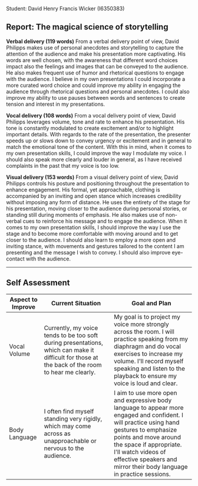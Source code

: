 Student: David Henry Francis Wicker (I6350383)
## Report: The magical science of storytelling
**Verbal delivery (119 words)**
From a verbal delivery point of view, David Philipps makes use of personal anecdotes and storytelling to capture the attention of the audience and make his presentation more captivating.  His words are well chosen, with the awareness that different word choices impact also the feelings and images that can be conveyed to the audience. He also makes frequent use of humor and rhetorical questions to engage with the audience. I believe in my own presentations I could incorporate a more curated word choice and could improve my ability in engaging the audience through rhetorical questions and personal anecdotes. I could also improve my ability to use pauses between words and sentences to create tension and interest in my presentations.

**Vocal delivery (108 words)**
From a vocal delivery point of view, David Philipps leverages volume, tone and rate to enhance his presentation. His tone is constantly modulated to create excitement and/or to highlight important details. With regards to the rate of the presentation, the presenter speeds up or slows down to convey urgency or excitement and in general to match the emotional tone of the content. With this in mind, when it comes to my own presentation skills, I could improve the way I modulate my voice. I should also speak more clearly and louder in general, as I have received complaints in the past that my voice is too low. 

**Visual delivery (153 words)**
From a visual delivery point of view, David Philipps controls his posture and positioning throughout the presentation to enhance engagement. His formal, yet approachable, clothing is accompanied by an inviting and open stance which increases credibility without imposing any form of distance. He uses the entirety of the stage for his presentation, moving closer to the audience during personal stories, or standing still during moments of emphasis. He also makes use of non-verbal cues to reinforce his message and to engage the audience. When it comes to my own presentation skills, I should improve the way I use the stage and to become more comfortable with moving around and to get closer to the audience. I should also learn to employ a more open and inviting stance, with movements and gestures tailored to the content I am presenting and the message I wish to convey. I should also improve eye-contact with the audience.

- - -
## Self Assessment

| Aspect to Improve | Current Situation                                                                                                                                | Goal and Plan                                                                                                                                                                                                                                                                            |
| ----------------- | ------------------------------------------------------------------------------------------------------------------------------------------------ | ---------------------------------------------------------------------------------------------------------------------------------------------------------------------------------------------------------------------------------------------------------------------------------------- |
| Vocal Volume      | Currently, my voice tends to be too soft during presentations, which can make it difficult for those at the back of the room to hear me clearly. | My goal is to project my voice more strongly across the room. I will practice speaking from my diaphragm and do vocal exercises to increase my volume. I'll record myself speaking and listen to the playback to ensure my voice is loud and clear.                                      |
| Body Language     | I often find myself standing very rigidly, which may come across as unapproachable or nervous to the audience.                                   | I aim to use more open and expressive body language to appear more engaged and confident. I will practice using hand gestures to emphasize points and move around the space if appropriate. I'll watch videos of effective speakers and mirror their body language in practice sessions. |